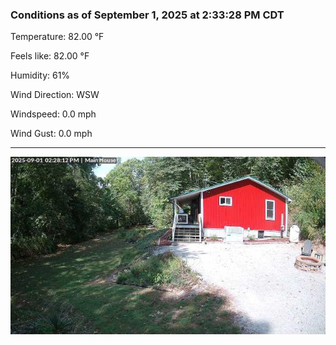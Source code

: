 ### Conditions as of September 1, 2025 at 2:33:28 PM CDT 

Temperature: 82.00 &deg;F

Feels like: 82.00 &deg;F

Humidity: 61%

Wind Direction: WSW

Windspeed: 0.0 mph

Wind Gust: 0.0 mph

---

<img src="./images/latest.jpeg"/>

